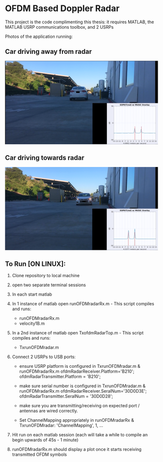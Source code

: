 # OFDM Based Doppler Radar 

This project is the code complimenting this thesis: 
it requires MATLAB, the MATLAB USRP communications toolbox, and 2 USRPs 

Photos of the application running: 

## Car driving away from radar
![alt text](https://github.com/spetca/OFDM-Doppler-Radar/blob/master/imgs/img1.png)

## Car driving towards radar
![alt text](https://github.com/spetca/OFDM-Doppler-Radar/blob/master/imgs/img2.png)

## To Run [ON LINUX]:

1. Clone repository to local machine

2. open two separate terminal sessions

3. In each start matlab

4. In 1 instance of matlab open runOFDMradarRx.m - This script compiles and runs:
	-  runOFDMradarRx.m
	-  velocity1B.m

5. In a 2nd instance of matlab open TxofdmRadarTop.m - This script compiles and runs:
	-  TxrunOFDMradar.m

6. Connect 2 USRPs to USB ports:
	- ensure  USRP platform is configured in TxrunOFDMradar.m &  runOFDMradarRx.m
   		ofdmRadarReceiver.Platform='B210';
		ofdmRadarTransmitter.Platform = 'B210';

	- make sure serial number is configured in TxrunOFDMradar.m &  runOFDMradarRx.m
		ofdmRadarReceiver.SeralNum='30D0D3E';
		ofdmRadarTransmitter.SeralNum = '30D0D28';

	- make sure you are transmitting/receiving on expected port / antennas are wired correctly. 
	- Set ChannelMapping appropriately in runOFDMradarRx & TxrunOFDMradar:
			'ChannelMapping', 1, ...


7. Hit run on each matlab session (each will take a while to compile an begin upwards of 45s - 1 minute)

8. runOFDMradarRx.m should display a plot once it starts receiving transmitted OFDM symbols
